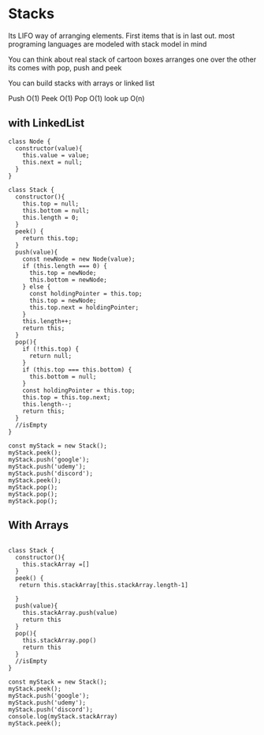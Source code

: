 # Stacks
Its LIFO way of arranging elements. First items that is in last out.
most programing languages are modeled with stack model in mind

You can think about real stack of cartoon boxes arranges one over the other
its comes with pop, push and peek

You can build stacks with arrays or linked list

Push  O(1)
Peek O(1)
Pop O(1)
look up O(n)

## with LinkedList
```
class Node {
  constructor(value){
    this.value = value;
    this.next = null;
  }
}

class Stack {
  constructor(){
    this.top = null;
    this.bottom = null;
    this.length = 0;
  }
  peek() {
    return this.top;
  }
  push(value){
    const newNode = new Node(value);
    if (this.length === 0) {
      this.top = newNode;
      this.bottom = newNode;
    } else {
      const holdingPointer = this.top;
      this.top = newNode;
      this.top.next = holdingPointer;
    }
    this.length++;
    return this;
  }
  pop(){
    if (!this.top) {
      return null;
    }
    if (this.top === this.bottom) {
      this.bottom = null;
    }
    const holdingPointer = this.top;
    this.top = this.top.next;
    this.length--;
    return this;
  }
  //isEmpty
}

const myStack = new Stack();
myStack.peek();
myStack.push('google');
myStack.push('udemy');
myStack.push('discord');
myStack.peek();
myStack.pop();
myStack.pop();
myStack.pop();

```
## With Arrays
```

class Stack {
  constructor(){
    this.stackArray =[]
  }
  peek() {
   return this.stackArray[this.stackArray.length-1]
   
  }
  push(value){
    this.stackArray.push(value)
    return this
  }
  pop(){
    this.stackArray.pop()
    return this
  }
  //isEmpty
}

const myStack = new Stack();
myStack.peek();
myStack.push('google');
myStack.push('udemy');
myStack.push('discord');
console.log(myStack.stackArray)
myStack.peek();
```